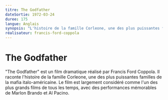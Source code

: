 ```yaml
---
titre: The Godfather
dateSortie: 1972-03-24
duree: 175
langue: Anglais
synopsis: "L'histoire de la famille Corleone, une des plus puissantes familles de la mafia italo-américaine, dirigée par le patriarche Vito Corleone."
réalisateur: francis-ford-coppola
---
```


# The Godfather

"The Godfather" est un film dramatique réalisé par Francis Ford Coppola. Il raconte l'histoire de la famille Corleone, une des plus puissantes familles de la mafia italo-américaine. Le film est largement considéré comme l'un des plus grands films de tous les temps, avec des performances mémorables de Marlon Brando et Al Pacino.
